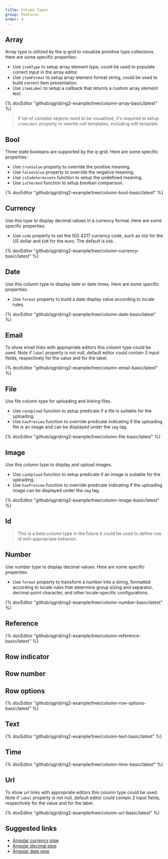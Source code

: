 ```yaml
---
title: Column Types
group: Features
order: 4
---
```


## Array

Array type is utilized by the q-grid to visualize primitive type collections. Here are some specific properties:

* Use `itemType` to setup array element type, could be used to populate correct input in the array editor.
* Use `itemFormat` to setup array element format string, could be used to build correct item presentation.
* Use `itemLabel` to setup a callback that returns a custom array element text.

{% docEditor "github/qgrid/ng2-example/tree/column-array-basic/latest" %}

> If list of complex objects need to be visualized, it's required to setup `itemLabel` property or rewrite cell templates, including edit template.

## Bool

Three state booleans are supported by the q-grid. Here are some specific properties:

* Use `trueValue` property to override the positive meaning.  
* Use `falseValue` property to override the negative meaning.
* Use `isIndeterminate` function to setup the undefined meaning.
* Use `isChecked`  function to setup boolean comparison.

{% docEditor "github/qgrid/ng2-example/tree/column-bool-basic/latest" %}

## Currency

Use this type to display decimal values in a currency format. Here are some specific properties:

* Use `code` property to set the ISO 4217 currency code, such as `USD` for the US dollar and `EUR` for the euro. The default is `USD`.

{% docEditor "github/qgrid/ng2-example/tree/column-currency-basic/latest" %}

## Date

Use this column type to display date or date times. Here are some specific properties:

* Use `format` property to build a date display value according to locale rules.

{% docEditor "github/qgrid/ng2-example/tree/column-date-basic/latest" %}

## Email

To show email links with appropriate editors this column type could be used. Note if `label` property is not null, default editor could contain 2 input fields, respectively for the value and for the label.

{% docEditor "github/qgrid/ng2-example/tree/column-email-basic/latest" %}

## File

Use file column type for uploading and linking files.

* Use `canUpload` function to setup predicate if a file is suitable for the uploading.
* Use `hasPreview` function to override predicate indicating if the uploading file is an image and can be displayed under the `img` tag. 

{% docEditor "github/qgrid/ng2-example/tree/column-file-basic/latest" %}

## Image

Use this column type to display and upload images.

* Use `canUpload` function to setup predicate if an image is suitable for the uploading.
* Use `hasPreview` function to override predicate indicating if the uploading image can be displayed under the `img` tag. 

{% docEditor "github/qgrid/ng2-example/tree/column-image-basic/latest" %}

## Id

> This is a beta column type in the future it could be used to define row id with appropriate behavior.

## Number

Use number type to display decimal values. Here are some specific properties:

* Use `format` property to transform a number into a string, formatted according to locale rules that determine group sizing and separator, decimal-point character, and other locale-specific configurations.

{% docEditor "github/qgrid/ng2-example/tree/column-number-basic/latest" %}

## Reference

{% docEditor "github/qgrid/ng2-example/tree/column-reference-basic/latest" %}

## Row indicator
## Row number

## Row options

{% docEditor "github/qgrid/ng2-example/tree/column-row-options-basic/latest" %}

## Text

{% docEditor "github/qgrid/ng2-example/tree/column-text-basic/latest" %}

## Time

{% docEditor "github/qgrid/ng2-example/tree/column-time-basic/latest" %}

## Url

To show url links with appropriate editors this column type could be used. Note if `label` property is not null, default editor could contain 2 input fields, respectively for the value and for the label.

{% docEditor "github/qgrid/ng2-example/tree/column-url-basic/latest" %}


## Suggested links

* [Angular currency pipe](https://angular.io/api/common/CurrencyPipe)
* [Angular decimal pipe](https://angular.io/api/common/DecimalPipe)
* [Angular date pipe](https://angular.io/api/common/DatePipe)
